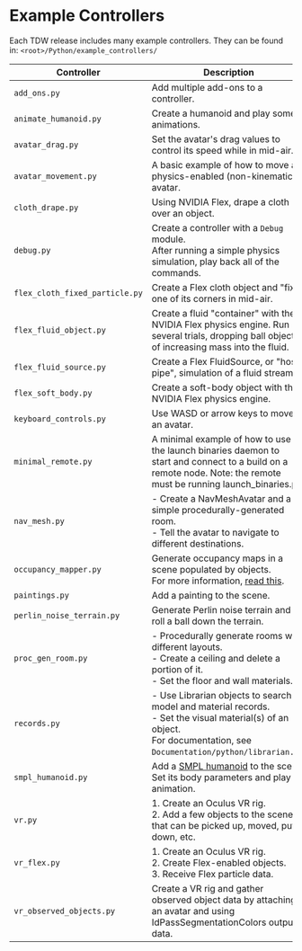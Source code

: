 # Example Controllers

Each TDW release includes many example controllers. They can be found in: `<root>/Python/example_controllers/`

| Controller | Description |
| --- | --- |
| `add_ons.py` | Add multiple add-ons to a controller. |
| `animate_humanoid.py` | Create a humanoid and play some animations. |
| `avatar_drag.py` | Set the avatar's drag values to control its speed while in mid-air. |
| `avatar_movement.py` | A basic example of how to move a physics-enabled (non-kinematic) avatar. |
| `cloth_drape.py` | Using NVIDIA Flex, drape a cloth over an object. |
| `debug.py` | Create a controller with a `Debug` module.<br>After running a simple physics simulation, play back all of the commands. |
| `flex_cloth_fixed_particle.py` | Create a Flex cloth object and "fix" one of its corners in mid-air. |
| `flex_fluid_object.py` | Create a fluid "container" with the NVIDIA Flex physics engine. Run several trials, dropping ball objects of increasing mass into the fluid. |
| `flex_fluid_source.py` | Create a Flex FluidSource, or "hose pipe", simulation of a fluid stream. |
| `flex_soft_body.py` | Create a soft-body object with the NVIDIA Flex physics engine. |
| `keyboard_controls.py` | Use WASD or arrow keys to move an avatar. |
| `minimal_remote.py` | A minimal example of how to use the launch binaries daemon to<br>start and connect to a build on a remote node. Note: the remote<br>must be running launch_binaries.py. |
| `nav_mesh.py` | - Create a NavMeshAvatar and a simple procedurally-generated room.<br>- Tell the avatar to navigate to different destinations. |
| `occupancy_mapper.py` | Generate occupancy maps in a scene populated by objects.<br>For more information, [read this](add_ons/occupancy_map.md). |
| `paintings.py` | Add a painting to the scene. |
| `perlin_noise_terrain.py` | Generate Perlin noise terrain and roll a ball down the terrain. |
| `proc_gen_room.py` | - Procedurally generate rooms with different layouts.<br>- Create a ceiling and delete a portion of it.<br>- Set the floor and wall materials. |
| `records.py` | - Use Librarian objects to search for model and material records.<br>- Set the visual material(s) of an object.<br>For documentation, see `Documentation/python/librarian.md`. |
| `smpl_humanoid.py` | Add a [SMPL humanoid](https://smpl.is.tue.mpg.de/en) to the scene. Set its body parameters and play an animation. |
| `vr.py` | 1. Create an Oculus VR rig.<br>2. Add a few objects to the scene that can be picked up, moved, put down, etc. |
| `vr_flex.py` | 1. Create an Oculus VR rig.<br>2. Create Flex-enabled objects.<br>3. Receive Flex particle data. |
| `vr_observed_objects.py` | Create a VR rig and gather observed object data by attaching an avatar and using IdPassSegmentationColors output data. |
